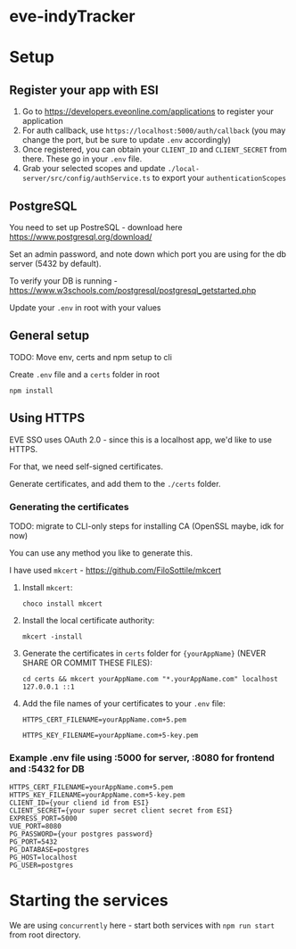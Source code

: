 # eve-indyTracker

# Setup

## Register your app with ESI

1. Go to https://developers.eveonline.com/applications to register your application
2. For auth callback, use `https://localhost:5000/auth/callback` (you may change the port, but be sure to update `.env` accordingly)
3. Once registered, you can obtain your `CLIENT_ID` and `CLIENT_SECRET` from there. These go in your `.env` file.
4. Grab your selected scopes and update `./local-server/src/config/authService.ts` to export your `authenticationScopes`

## PostgreSQL

You need to set up PostreSQL - download here https://www.postgresql.org/download/

Set an admin password, and note down which port you are using for the db server (5432 by default).

To verify your DB is running - https://www.w3schools.com/postgresql/postgresql_getstarted.php

Update your `.env` in root with your values

## General setup

TODO: Move env, certs and npm setup to cli

Create `.env` file and a `certs` folder in root

`npm install`

## Using HTTPS

EVE SSO uses OAuth 2.0 - since this is a localhost app, we'd like to use HTTPS.

For that, we need self-signed certificates.

Generate certificates, and add them to the `./certs` folder.

### Generating the certificates

TODO: migrate to CLI-only steps for installing CA (OpenSSL maybe, idk for now)

You can use any method you like to generate this.

I have used `mkcert` - https://github.com/FiloSottile/mkcert

1. Install `mkcert`:

   `choco install mkcert`

2. Install the local certificate authority:

   `mkcert -install`

3. Generate the certificates in `certs` folder for `{yourAppName}` (NEVER SHARE OR COMMIT THESE FILES):

   `cd certs && mkcert yourAppName.com "*.yourAppName.com" localhost 127.0.0.1 ::1`

4. Add the file names of your certificates to your `.env` file:

   `HTTPS_CERT_FILENAME=yourAppName.com+5.pem`

   `HTTPS_KEY_FILENAME=yourAppName.com+5-key.pem`

### Example .env file using :5000 for server, :8080 for frontend and :5432 for DB

```
HTTPS_CERT_FILENAME=yourAppName.com+5.pem
HTTPS_KEY_FILENAME=yourAppName.com+5-key.pem
CLIENT_ID={your cliend id from ESI}
CLIENT_SECRET={your super secret client secret from ESI}
EXPRESS_PORT=5000
VUE_PORT=8080
PG_PASSWORD={your postgres password}
PG_PORT=5432
PG_DATABASE=postgres
PG_HOST=localhost
PG_USER=postgres
```

# Starting the services

We are using `concurrently` here - start both services with `npm run start` from root directory.
